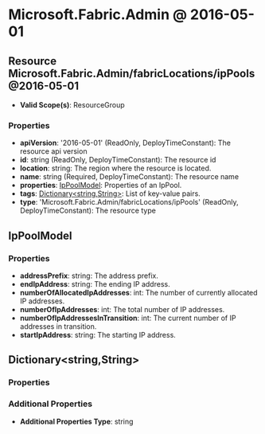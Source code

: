 # Microsoft.Fabric.Admin @ 2016-05-01

## Resource Microsoft.Fabric.Admin/fabricLocations/ipPools@2016-05-01
* **Valid Scope(s)**: ResourceGroup
### Properties
* **apiVersion**: '2016-05-01' (ReadOnly, DeployTimeConstant): The resource api version
* **id**: string (ReadOnly, DeployTimeConstant): The resource id
* **location**: string: The region where the resource is located.
* **name**: string (Required, DeployTimeConstant): The resource name
* **properties**: [IpPoolModel](#ippoolmodel): Properties of an IpPool.
* **tags**: [Dictionary<string,String>](#dictionarystringstring): List of key-value pairs.
* **type**: 'Microsoft.Fabric.Admin/fabricLocations/ipPools' (ReadOnly, DeployTimeConstant): The resource type

## IpPoolModel
### Properties
* **addressPrefix**: string: The address prefix.
* **endIpAddress**: string: The ending IP address.
* **numberOfAllocatedIpAddresses**: int: The number of currently allocated IP addresses.
* **numberOfIpAddresses**: int: The total number of IP addresses.
* **numberOfIpAddressesInTransition**: int: The current number of IP addresses in transition.
* **startIpAddress**: string: The starting IP address.

## Dictionary<string,String>
### Properties
### Additional Properties
* **Additional Properties Type**: string


